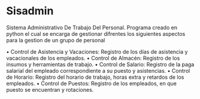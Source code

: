 # Sisadmin
Sistema Administrativo De Trabajo Del Personal.
Programa creado en python el cual se encarga de gestionar difrentes los siguientes aspectos 
para la gestion de un grupo de personal

•	Control de Asistencia y Vacaciones: Registro de los días de asistencia y vacacionales de los empleados.
•	Control de Almacén: Registro de los insumos y herramientas de trabajo.
•	Control de Salario: Registro de la paga salarial del empleado correspondiente a su puesto y asistencias.
•	Control de Horario: Registro del horario de trabajo, horas extra y retardos de los empleados.
•	Control de Puestos: Registro de los empleados, en que puesto se encuentran y rotaciones.
